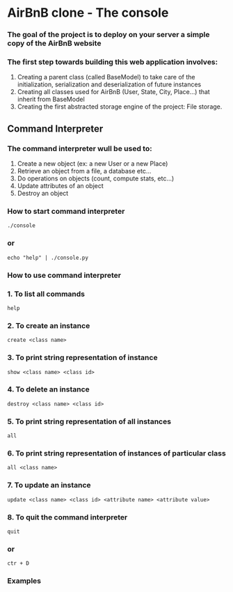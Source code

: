 # AirBnB clone - The console
### The goal of the project is to deploy on your server a simple copy of the AirBnB website
### The first step towards building this web application involves:
1. Creating a parent class (called BaseModel) to take care of the initialization, serialization and deserialization of future instances
2. Creating all classes used for AirBnB (User, State, City, Place…) that inherit from BaseModel
3. Creating the first abstracted storage engine of the project: File storage.

## Command Interpreter
### The command interpreter wull be used to:
1. Create a new object (ex: a new User or a new Place)
2. Retrieve an object from a file, a database etc…
3. Do operations on objects (count, compute stats, etc…)
4. Update attributes of an object
5. Destroy an object

### How to start command interpreter
```
./console
```
### or
```
echo "help" | ./console.py
```

### How to use command interpreter
### 1. To list all commands
```
help
```
### 2. To create an instance
```
create <class name>
```
### 3. To print string representation of instance
```
show <class name> <class id>
```
### 4. To delete an instance
```
destroy <class name> <class id>
```
### 5. To print string representation of all instances
```
all
```
### 6. To print string representation of instances of particular class
```
all <class name>
```
### 7. To update an instance
```
update <class name> <class id> <attribute name> <attribute value>
```
### 8. To quit the command interpreter
```
quit
```
### or
```
ctr + D
```

### Examples


